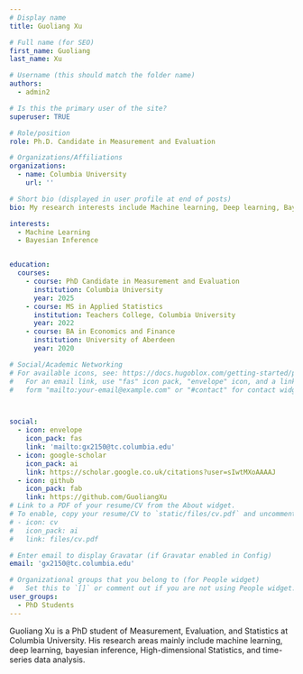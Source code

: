 ```yaml
---
# Display name
title: Guoliang Xu

# Full name (for SEO)
first_name: Guoliang 
last_name: Xu

# Username (this should match the folder name)
authors:
  - admin2

# Is this the primary user of the site?
superuser: TRUE

# Role/position
role: Ph.D. Candidate in Measurement and Evaluation 

# Organizations/Affiliations
organizations:
  - name: Columbia University
    url: ''

# Short bio (displayed in user profile at end of posts)
bio: My research interests include Machine learning, Deep learning, Bayesian Data Analysis, and data modelling.

interests:
  - Machine Learning
  - Bayesian Inference


education:
  courses:
    - course: PhD Candidate in Measurement and Evaluation
      institution: Columbia University
      year: 2025
    - course: MS in Applied Statistics
      institution: Teachers College, Columbia University
      year: 2022
    - course: BA in Economics and Finance
      institution: University of Aberdeen
      year: 2020

# Social/Academic Networking
# For available icons, see: https://docs.hugoblox.com/getting-started/page-builder/#icons
#   For an email link, use "fas" icon pack, "envelope" icon, and a link in the
#   form "mailto:your-email@example.com" or "#contact" for contact widget.



social:
  - icon: envelope
    icon_pack: fas
    link: 'mailto:gx2150@tc.columbia.edu'
  - icon: google-scholar
    icon_pack: ai
    link: https://scholar.google.co.uk/citations?user=sIwtMXoAAAAJ
  - icon: github
    icon_pack: fab
    link: https://github.com/GuoliangXu
# Link to a PDF of your resume/CV from the About widget.
# To enable, copy your resume/CV to `static/files/cv.pdf` and uncomment the lines below.
# - icon: cv
#   icon_pack: ai
#   link: files/cv.pdf

# Enter email to display Gravatar (if Gravatar enabled in Config)
email: 'gx2150@tc.columbia.edu'

# Organizational groups that you belong to (for People widget)
#   Set this to `[]` or comment out if you are not using People widget.
user_groups:
  - PhD Students
---
```


Guoliang Xu is a PhD student of Measurement, Evaluation, and Statistics at Columbia University. His research areas mainly include machine learning, deep learning, bayesian inference, High-dimensional Statistics, and time-series data analysis. 


